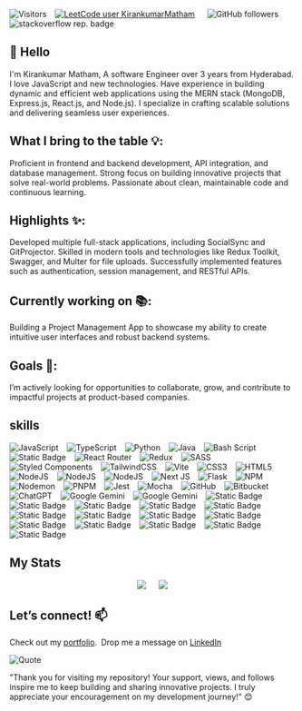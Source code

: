 ![Visitors](https://api.visitorbadge.io/api/visitors?path=https%3A%2F%2Fgithub.com%2Fkirankumar-Matham96%2Fkirankumar-Matham96%2Fblob%2Fmain%2FREADME.md&countColor=%23263759)
&ensp;
[![LeetCode user KirankumarMatham](https://img.shields.io/badge/dynamic/json?style=for-the-badge&labelColor=black&color=%23ffa116&label=Solved&query=solvedOverTotal&url=https%3A%2F%2Fleetcode-badge.vercel.app%2Fapi%2Fusers%2FKirankumarMatham&logo=leetcode&logoColor=yellow)](https://leetcode.com/KirankumarMatham/)
&emsp;
![GitHub followers](https://img.shields.io/github/followers/Kirankumar-Matham96?style=for-the-badge)
&emsp;<!-- stackoverflow -->
![stackoverflow rep. badge](https://stackoverflow-badge.herokuapp.com/stackoverflow?username=23980767&period=year&mini=true)

## 👋 Hello

<!-- - Bio -->
I'm Kirankumar Matham, A software Engineer over 3 years from Hyderabad. I love JavaScript and new technologies. Have experience in building dynamic and efficient web applications using the MERN stack (MongoDB, Express.js, React.js, and Node.js). I specialize in crafting scalable solutions and delivering seamless user experiences.

## What I bring to the table 💡:
Proficient in frontend and backend development, API integration, and database management.
Strong focus on building innovative projects that solve real-world problems.
Passionate about clean, maintainable code and continuous learning.

## Highlights ✨:
Developed multiple full-stack applications, including SocialSync and GitProjector.
Skilled in modern tools and technologies like Redux Toolkit, Swagger, and Multer for file uploads.
Successfully implemented features such as authentication, session management, and RESTful APIs.

## Currently working on 📚:
Building a Project Management App to showcase my ability to create intuitive user interfaces and robust backend systems.

## Goals 🌟:
I’m actively looking for opportunities to collaborate, grow, and contribute to impactful projects at product-based companies.


<!--
### Check this later
<a href="https://next.ossinsight.io/widgets/official/compose-user-dashboard-stats?user_id=80587039" target="_blank" style="display: block" align="center">
  <picture>
    <source media="(prefers-color-scheme: dark)" srcset="https://next.ossinsight.io/widgets/official/compose-user-dashboard-stats/thumbnail.png?user_id=80587039&image_size=auto&color_scheme=dark" width="771" height="auto">
    <img alt="Dashboard stats of @kirankumar-Matham96" src="https://next.ossinsight.io/widgets/official/compose-user-dashboard-stats/thumbnail.png?user_id=80587039&image_size=auto&color_scheme=light" width="771" height="auto">
  </picture>
</a>
-->

<!-- Made with [OSS Insight](https://ossinsight.io/) -->
<!--
![React](https://img.shields.io/badge/react-%2320232a.svg?style=for-the-badge&logo=react&logoColor=%2361DAFB)
-->

<!-- - skills -->
## skills
  ![JavaScript](https://img.shields.io/badge/javascript-%23323330.svg?style=for-the-badge&logo=javascript&logoColor=%23F7DF1E)
  &ensp;
  ![TypeScript](https://img.shields.io/badge/typescript-%23007ACC.svg?style=for-the-badge&logo=typescript&logoColor=white)
  &ensp;
  ![Python](https://img.shields.io/badge/python-3670A0?style=for-the-badge&logo=python&logoColor=ffdd54)
  &ensp;
  ![Java](https://img.shields.io/badge/java-%23ED8B00.svg?style=for-the-badge&logo=openjdk&logoColor=white)
  &ensp;
  ![Bash Script](https://img.shields.io/badge/bash_script-%23121011.svg?style=for-the-badge&logo=gnu-bash&logoColor=white)
  &ensp;
  ![Static Badge](https://img.shields.io/badge/React-%2361DAFB?style=for-the-badge&logo=react&logoColor=black)
  &ensp;
  ![React Router](https://img.shields.io/badge/React_Router-CA4245?style=for-the-badge&logo=react-router&logoColor=white)
  &ensp;
  ![Redux](https://img.shields.io/badge/redux-%23593d88.svg?style=for-the-badge&logo=redux&logoColor=white)
  &ensp;
  ![SASS](https://img.shields.io/badge/SASS-hotpink.svg?style=for-the-badge&logo=SASS&logoColor=white)
  &ensp;
  ![Styled Components](https://img.shields.io/badge/styled--components-DB7093?style=for-the-badge&logo=styled-components&logoColor=white)
  &ensp;
  ![TailwindCSS](https://img.shields.io/badge/tailwindcss-%2338B2AC.svg?style=for-the-badge&logo=tailwind-css&logoColor=white)
  &ensp;
  ![Vite](https://img.shields.io/badge/vite-%23646CFF.svg?style=for-the-badge&logo=vite&logoColor=white)
  &ensp;
  ![CSS3](https://img.shields.io/badge/css3-%231572B6.svg?style=for-the-badge&logo=css3&logoColor=white)
  &ensp;
  ![HTML5](https://img.shields.io/badge/html5-%23E34F26.svg?style=for-the-badge&logo=html5&logoColor=white)
  &ensp;
  ![NodeJS](https://img.shields.io/badge/node.js-6DA55F?style=for-the-badge&logo=node.js&logoColor=white)
  &ensp;
  ![NodeJS](https://img.shields.io/badge/express.js-%23323330?style=for-the-badge&logo=express&logoColor=green)
  &ensp;
  ![NodeJS](https://img.shields.io/badge/MongoDB-1d1d1d?style=for-the-badge&logo=mongodb&logoColor=green)
  &ensp;
  ![Next JS](https://img.shields.io/badge/Next-black?style=for-the-badge&logo=next.js&logoColor=white)
  &ensp;
  ![Flask](https://img.shields.io/badge/flask-%23000.svg?style=for-the-badge&logo=flask&logoColor=white)
  &ensp;
  ![NPM](https://img.shields.io/badge/NPM-%23CB3837.svg?style=for-the-badge&logo=npm&logoColor=white)
  &ensp;
  ![Nodemon](https://img.shields.io/badge/NODEMON-%23323330.svg?style=for-the-badge&logo=nodemon&logoColor=%BBDEAD)
  &ensp;
  ![PNPM](https://img.shields.io/badge/pnpm-%234a4a4a.svg?style=for-the-badge&logo=pnpm&logoColor=f69220)
  &ensp;
  ![Jest](https://img.shields.io/badge/-jest-%23C21325?style=for-the-badge&logo=jest&logoColor=white)
  &ensp;
  ![Mocha](https://img.shields.io/badge/-mocha-%238D6748?style=for-the-badge&logo=mocha&logoColor=white)
  &ensp;
  ![GitHub](https://img.shields.io/badge/github-%23121011.svg?style=for-the-badge&logo=github&logoColor=white)
  &ensp;
  ![Bitbucket](https://img.shields.io/badge/bitbucket-%230047B3.svg?style=for-the-badge&logo=bitbucket&logoColor=white)
  &ensp;
  ![ChatGPT](https://img.shields.io/badge/chatGPT-74aa9c?style=for-the-badge&logo=openai&logoColor=white)
  &ensp;
  ![Google Gemini](https://img.shields.io/badge/google%20gemini-8E75B2?style=for-the-badge&logo=google%20gemini&logoColor=white)
  &ensp;
  ![Google Gemini](https://img.shields.io/badge/mysql-4479A1?style=for-the-badge&logo=mysql&logoColor=white)
  &ensp;
  ![Static Badge](https://img.shields.io/badge/Postgresql-%234169E1?style=for-the-badge&logo=postgresql&logoColor=white)
  &ensp;
  ![Static Badge](https://img.shields.io/badge/SQLite-%23003B57?style=for-the-badge&logo=sqlite&logoColor=white)
  &ensp;
  ![Static Badge](https://img.shields.io/badge/C--Language-%23A8B9CC?style=for-the-badge&logo=C&logoColor=white)
  &ensp;
  ![Static Badge](https://img.shields.io/badge/Firebase-%23DD2C00?style=for-the-badge&logo=Firebase&logoColor=white)
  &ensp;
  ![Static Badge](https://img.shields.io/badge/Figma-%23F24E1E?style=for-the-badge&logo=Figma&logoColor=white)
  &ensp;
  ![Static Badge](https://img.shields.io/badge/Bootstrap-%237952B3?style=for-the-badge&logo=Bootstrap&logoColor=white)
  &ensp;
  ![Static Badge](https://img.shields.io/badge/React_Bootstrap-%2341E0FD?style=for-the-badge&logo=React%20Bootstrap&logoColor=white)
  &ensp;
  ![Static Badge](https://img.shields.io/badge/.env-%23ECD53F?style=for-the-badge&logo=.env&logoColor=white)
  &ensp;
  ![Static Badge](https://img.shields.io/badge/JWT-%23000000?style=for-the-badge&logo=json%20web%20tokens&logoColor=white)
  &ensp;
  ![Static Badge](https://img.shields.io/badge/json-%23000000?style=for-the-badge&logo=json&logoColor=white)
  &ensp;
  ![Static Badge](https://img.shields.io/badge/docker-%232496ED?style=for-the-badge&logo=docker&logoColor=white)
  &ensp;
  ![Static Badge](https://img.shields.io/badge/jira-%230052CC?style=for-the-badge&logo=jira)
  &ensp;
  ![Static Badge](https://img.shields.io/badge/postman-%23FF6C37?style=for-the-badge&logo=postman&logoColor=white)
  &ensp;
  ![Static Badge](https://img.shields.io/badge/linux-%23FCC624?style=for-the-badge&logo=linux&logoColor=black)


## My Stats
<!--
![Top Langs](https://github-readme-stats.vercel.app/api/top-langs/?username=Kirankumar-Matham96&layout=compact)
&emsp;
![Kiran's GitHub stats](https://github-readme-stats.vercel.app/api?username=Kirankumar-Matham96&show_icons=true&theme=transparent)

![GitHub Stats](https://github-readme-stats.vercel.app/api/top-langs/?username=Kirankumar-Matham96&theme=tokyonight&show_icons=true&hide_border=true&layout=compact)
  <img src="https://github-readme-stats.vercel.app/api/top-langs/?username=Kirankumar-Matham96&theme=tokyonight&show_icons=true&hide_border=true&layout=compact" />
    <img src="https://github-readme-stats.vercel.app/api?username=Kirankumar-Matham96&show_icons=true&theme=transparent" />
-->

<div align="center">
    <img src="https://github-readme-stats.vercel.app/api?username=Kirankumar-Matham96&show_icons=true" />
&emsp;
    <img src="https://github-readme-stats.vercel.app/api/top-langs/?username=Kirankumar-Matham96&layout=compact" />
</div>

<!-- - Social -->
## Let’s connect! 📫

Check out my [portfolio](https://myportfolio-omega-jet.vercel.app/).&ensp;Drop me a message on [LinkedIn](www.linkedin.com/in/kirankumar-matham)

![Quote](https://github-readme-quotes-bay.vercel.app/quote)


<!--
####  Thank you for visiting my profile!
-->
"Thank you for visiting my repository! Your support, views, and follows inspire me to keep building and sharing innovative projects. I truly appreciate your encouragement on my development journey!" 😊

<!--
[![Stargazers repo roster for @Kirankumar-Matham96/Kirankumar-Matham96](https://reporoster.com/stars/Kirankumar-Matham96/Kirankumar-Matham96)](https://github.com/Kirankumar-Matham96/Kirankumar-Matham96/stargazers)
[![Forkers repo roster for @Kirankumar-Matham96/Kirankumar-Matham96](https://reporoster.com/forks/Kirankumar-Matham96/Kirankumar-Matham96)](https://github.com/Kirankumar-Matham96/Kirankumar-Matham96/network/members)
-->

<!--
**kirankumar-Matham96/kirankumar-Matham96** is a ✨ _special_ ✨ repository because its `README.md` (this file) appears on your GitHub profile.

Here are some ideas to get you started:

-->
